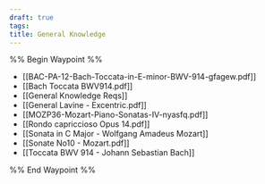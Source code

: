 ```yaml
---
draft: true
tags: 
title: General Knowledge
---
```


%% Begin Waypoint %%
- [[BAC-PA-12-Bach-Toccata-in-E-minor-BWV-914-gfagew.pdf]]
- [[Bach Toccata BWV914.pdf]]
- [[General Knowledge Reqs]]
- [[General Lavine - Excentric.pdf]]
- [[MOZP36-Mozart-Piano-Sonatas-IV-nyasfq.pdf]]
- [[Rondo capriccioso Opus 14.pdf]]
- [[Sonata in C Major - Wolfgang Amadeus Mozart]]
- [[Sonate No10 - Mozart.pdf]]
- [[Toccata BWV 914 - Johann Sebastian Bach]]

%% End Waypoint %%
